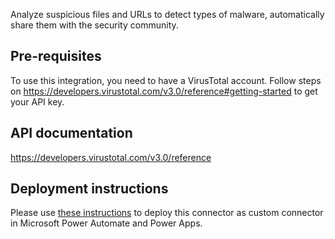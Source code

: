 
Analyze suspicious files and URLs to detect types of malware, automatically share them with the security community.


## Pre-requisites

To use this integration, you need to have a VirusTotal account. Follow steps on https://developers.virustotal.com/v3.0/reference#getting-started to get your API key.

## API documentation

https://developers.virustotal.com/v3.0/reference

## Deployment instructions

Please use [these instructions](https://docs.microsoft.com/en-us/connectors/custom-connectors/paconn-cli) to deploy this connector as custom connector in Microsoft Power Automate and Power Apps.